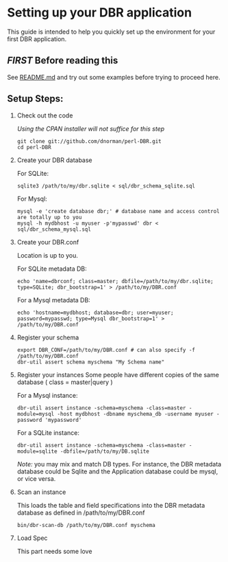 Setting up your DBR application
===
This guide is intended to help you quickly set up the environment for your first DBR application.


*FIRST* Before reading this
---

See [README.md](https://github.com/dnorman/perl-DBR/blob/master/README.md) and try out some examples before trying to proceed here.


Setup Steps:
---

 1. Check out the code

    *Using the CPAN installer will not suffice for this step*

        git clone git://github.com/dnorman/perl-DBR.git
        cd perl-DBR

 2. Create your DBR database

    For SQLite:

        sqlite3 /path/to/my/dbr.sqlite < sql/dbr_schema_sqlite.sql

    For Mysql:

        mysql -e 'create database dbr;' # database name and access control are totally up to you
        mysql -h mydbhost -u myuser -p'mypasswd' dbr < sql/dbr_schema_mysql.sql

 3. Create your DBR.conf

    Location is up to you.

    For SQLite metadata DB:

        echo 'name=dbrconf; class=master; dbfile=/path/to/my/dbr.sqlite; type=SQLite; dbr_bootstrap=1' > /path/to/my/DBR.conf

    For a Mysql metadata DB:

        echo 'hostname=mydbhost; database=dbr; user=myuser; password=mypasswd; type=Mysql dbr_bootstrap=1' > /path/to/my/DBR.conf

 4. Register your schema
    
        export DBR_CONF=/path/to/my/DBR.conf # can also specify -f /path/to/my/DBR.conf
        dbr-util assert schema myschema "My Schema name"

 5. Register your instances
    Some people have different copies of the same database ( class = master|query )

    For a Mysql instance:

        dbr-util assert instance -schema=myschema -class=master -module=mysql -host mydbhost -dbname myschema_db -username myuser -password 'mypassword'

    For a SQLite instance:
    
        dbr-util assert instance -schema=myschema -class=master -module=sqlite -dbfile=/path/to/my/DB.sqlite

    *Note:* you may mix and match DB types. For instance, the DBR metadata database could be Sqlite and the Application database could be mysql, or vice versa.

 6. Scan an instance

    This loads the table and field specifications into the DBR metadata database as defined in /path/to/my/DBR.conf

        bin/dbr-scan-db /path/to/my/DBR.conf myschema

 7. Load Spec

    This part needs some love


